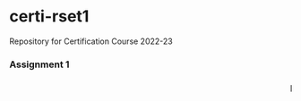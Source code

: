 # certi-rset1
Repository for Certification Course 2022-23
<h3>Assignment 1<h3>
<marquee> HTML , CSS code along with Screenshot </marquee>
